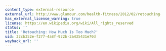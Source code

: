 ```yaml
---
content_type: external-resource
external_url: http://www.glamour.com/health-fitness/2012/02/retouching-how-much-is-too-much
has_external_license_warning: true
license: https://en.wikipedia.org/wiki/All_rights_reserved
status: ''
title: 'Retouching: How Much Is Too Much?'
uid: 32cb352e-f277-4a8f-922b-2a435431e70d
wayback_url: ''
---
```

